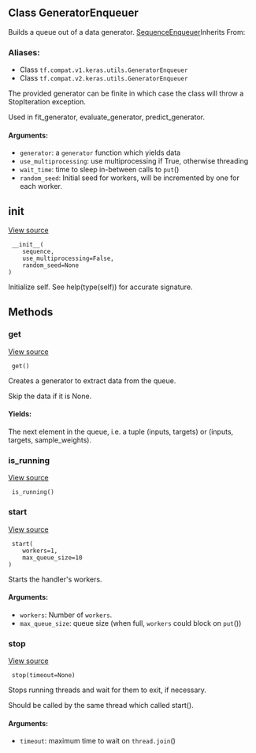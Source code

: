 ## Class GeneratorEnqueuer

Builds a queue out of a data generator.
[SequenceEnqueuer](https://www.tensorflow.org/api_docs/python/tf/keras/utils/SequenceEnqueuer)Inherits From: 

### Aliases:
- Class `tf.compat.v1.keras.utils.GeneratorEnqueuer`
- Class `tf.compat.v2.keras.utils.GeneratorEnqueuer`

The provided generator can be finite in which case the class will throw a StopIteration exception.

Used in fit_generator, evaluate_generator, predict_generator.
#### Arguments:
- `generator`: a `generator` function which yields data
- `use_multiprocessing`: use multiprocessing if True, otherwise threading
- `wait_time`: time to sleep in-between calls to `put`()
- `random_seed`: Initial seed for workers, will be incremented by one for each worker.
## __init__
[View source](https://github.com/tensorflow/tensorflow/blob/r2.0/tensorflow/python/keras/utils/data_utils.py#L848-L852)


```
 __init__(
    sequence,
    use_multiprocessing=False,
    random_seed=None
)
```

Initialize self. See help(type(self)) for accurate signature.
## Methods
### get
[View source](https://github.com/tensorflow/tensorflow/blob/r2.0/tensorflow/python/keras/utils/data_utils.py#L882-L918)


```
 get()
```

Creates a generator to extract data from the queue.

Skip the data if it is None.
#### Yields:

The next element in the queue, i.e. a tuple (inputs, targets) or (inputs, targets, sample_weights).
### is_running
[View source](https://github.com/tensorflow/tensorflow/blob/r2.0/tensorflow/python/keras/utils/data_utils.py#L626-L627)


```
 is_running()
```
### start
[View source](https://github.com/tensorflow/tensorflow/blob/r2.0/tensorflow/python/keras/utils/data_utils.py#L629-L647)


```
 start(
    workers=1,
    max_queue_size=10
)
```

Starts the handler's workers.
#### Arguments:
- `workers`: Number of `workers`.
- `max_queue_size`: queue size (when full, `workers` could block on `put`())
### stop
[View source](https://github.com/tensorflow/tensorflow/blob/r2.0/tensorflow/python/keras/utils/data_utils.py#L654-L668)


```
 stop(timeout=None)
```

Stops running threads and wait for them to exit, if necessary.

Should be called by the same thread which called start().
#### Arguments:
- `timeout`: maximum time to wait on `thread.join`()
